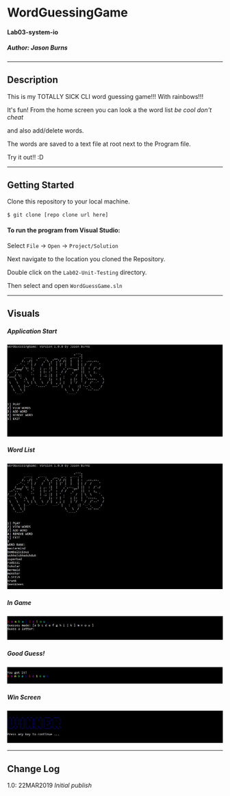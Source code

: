 # WordGuessingGame
#### Lab03-system-io
##### *Author: Jason Burns*

------------------------------

## Description

This is my TOTALLY SICK CLI word guessing game!!! With rainbows!!!

It's fun! From the home screen you can look a the word list *be cool don't cheat*

and also add/delete words.

The words are saved to a text file at root next to the Program file.

Try it out!! :D

------------------------------

## Getting Started
Clone this repository to your local machine.
```
$ git clone [repo clone url here]
```
#### To run the program from Visual Studio:
Select ```File``` -> ```Open``` -> ```Project/Solution```

Next navigate to the location you cloned the Repository.

Double click on the ```Lab02-Unit-Testing``` directory.

Then select and open ```WordGuessGame.sln```

------------------------------

## Visuals

##### Application Start
![Capture](https://github.com/jasonb315/Lab03-system-io/blob/master/assets/home.JPG) <br>
##### Word List
![Capture](https://github.com/jasonb315/Lab03-system-io/blob/master/assets/words.JPG) <br>
##### In Game
![Capture](https://github.com/jasonb315/Lab03-system-io/blob/master/assets/guessing.JPG) <br>
##### Good Guess!
![Capture](https://github.com/jasonb315/Lab03-system-io/blob/master/assets/gotit.JPG) <br>
##### Win Screen
![Capture](https://github.com/jasonb315/Lab03-system-io/blob/master/assets/win.JPG) <br>

------------------------------

## Change Log

1.0: 22MAR2019 *Initial publish*
